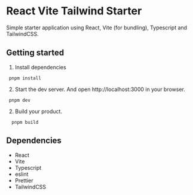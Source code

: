 # React Vite Tailwind Starter

Simple starter application using React, Vite (for bundling), Typescript and TailwindCSS.

## Getting started

1. Install dependencies

```
 pnpm install
```

2. Start the dev server. And open http://localhost:3000 in your browser.

```
 pnpm dev
```

2. Build your product.

```
  pnpm build
```

## Dependencies

- React
- Vite
- Typescript
- eslint
- Prettier
- TailwindCSS
